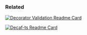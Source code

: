 ### Related

[![Decorator Validation Readme Card](https://github-readme-stats.vercel.app/api/pin/?username=decaf-ts&repo=decorator-validation)](https://github.com/decaf-ts/decorator-validation)

[![Decaf-ts Readme Card](https://github-readme-stats.vercel.app/api/pin/?username=decaf-ts&repo=decaf-ts)](https://github.com/decaf-ts/decaf-ts)